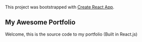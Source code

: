 This project was bootstrapped with [Create React App](https://github.com/facebook/create-react-app).

## My Awesome Portfolio

Welcome, this is the source code to my portfolio
(Built in React.js)

